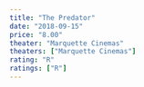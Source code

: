```yaml
---
title: "The Predator"
date: "2018-09-15"
price: "8.00"
theater: "Marquette Cinemas"
theaters: ["Marquette Cinemas"]
rating: "R"
ratings: ["R"]
---
```

